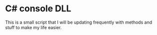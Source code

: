 # C# console DLL
This is a small script that I will be updating frequently with methods and stuff to make my life easier.

